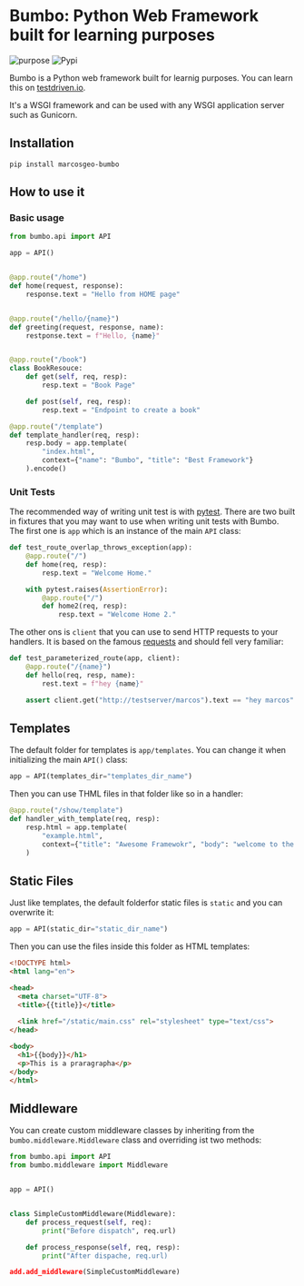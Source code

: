 # Bumbo: Python Web Framework built for learning purposes

![purpose](https://img.shields.io/badge/purpose-learning-green.svg)
![Pypi](https://img.shields.io/pypi/v/bumbo.svg)

Bumbo is a Python web framework built for learnig purposes. You can learn this on [testdriven.io](https://testdriven.io/courses/python-web-framework/).

It's a WSGI framework and can be used with any WSGI application server such as Gunicorn.


## Installation
```shell
pip install marcosgeo-bumbo
```

## How to use it

### Basic usage

```python
from bumbo.api import API

app = API()


@app.route("/home")
def home(request, response):
    response.text = "Hello from HOME page"


@app.route("/hello/{name}")
def greeting(request, response, name):
    restponse.text = f"Hello, {name}"


@app.route("/book")
class BookResouce:
    def get(self, req, resp):
        resp.text = "Book Page"

    def post(self, req, resp):
        resp.text = "Endpoint to create a book"

@app.route("/template")
def template_handler(req, resp):
    resp.body = app.template(
        "index.html", 
        context={"name": "Bumbo", "title": "Best Framework"}
    ).encode()

```

### Unit Tests

The recommended way of writing unit test is with [pytest](https://docs.pytest.org/en/latest/).  There are two built in fixtures that you may want to use when writing unit tests with Bumbo. The first one is `app` which is an instance of the main `API` class:

```python
def test_route_overlap_throws_exception(app):
    @app.route("/")
    def home(req, resp):
        resp.text = "Welcome Home."

    with pytest.raises(AssertionError):
        @app.route("/")
        def home2(req, resp):
            resp.text = "Welcome Home 2."

```

The other ons is `client` that you can use to send HTTP requests to your handlers. It is based on the famous [requests](http://requests.readthedocs.io/) and should fell very familiar:

```python
def test_parameterized_route(app, client):
    @app.route("/{name}")
    def hello(req, resp, name):
        rest.text = f"hey {name}"

    assert client.get("http://testserver/marcos").text == "hey marcos"

```

## Templates

The default folder for templates is `app/templates`. You can change it when initializing the main `API()` class:

```python
app = API(templates_dir="templates_dir_name")

```
Then you can use THML files in that folder like so in a handler:

```python
@app.route("/show/template")
def handler_with_template(req, resp):
    resp.html = app.template(
        "example.html",
        context={"title": "Awesome Framewokr", "body": "welcome to the future!"}
    )

```

## Static Files

Just like templates, the default folderfor static files is `static` and you can overwrite it:

```python
app = API(static_dir="static_dir_name")

```

Then you can use the files inside this folder as HTML templates:
```html
<!DOCTYPE html>
<html lang="en">

<head>
  <meta charset="UTF-8">
  <title>{{title}}</title>
  
  <link href="/static/main.css" rel="stylesheet" type="text/css">
</head>

<body>
  <h1>{{body}}</h1>
  <p>This is a praragrapha</p>
</body>
</html>
```

## Middleware
You can create custom middleware classes by inheriting from the `bumbo.middleware.Middleware` class and overriding ist two methods:

```python
from bumbo.api import API
from bumbo.middleware import Middleware


app = API()


class SimpleCustomMiddleware(Middleware):
    def process_request(self, req):
        print("Before dispatch", req.url)

    def process_response(self, req, resp):
        print("After dispache, req.url)

add.add_middleware(SimpleCustomMiddleware)

```



